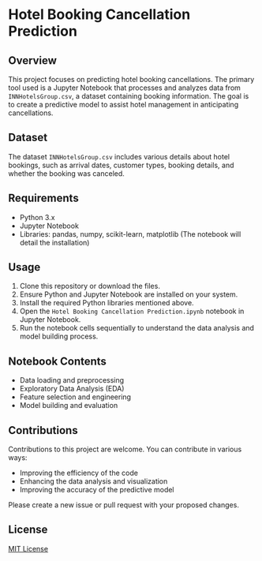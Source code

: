 # Hotel Booking Cancellation Prediction

## Overview
This project focuses on predicting hotel booking cancellations. The primary tool used is a Jupyter Notebook that processes and analyzes data from `INNHotelsGroup.csv`, a dataset containing booking information. The goal is to create a predictive model to assist hotel management in anticipating cancellations.

## Dataset
The dataset `INNHotelsGroup.csv` includes various details about hotel bookings, such as arrival dates, customer types, booking details, and whether the booking was canceled.

## Requirements
- Python 3.x
- Jupyter Notebook
- Libraries: pandas, numpy, scikit-learn, matplotlib (The notebook will detail the installation)

## Usage
1. Clone this repository or download the files.
2. Ensure Python and Jupyter Notebook are installed on your system.
3. Install the required Python libraries mentioned above.
4. Open the `Hotel Booking Cancellation Prediction.ipynb` notebook in Jupyter Notebook.
5. Run the notebook cells sequentially to understand the data analysis and model building process.

## Notebook Contents
- Data loading and preprocessing
- Exploratory Data Analysis (EDA)
- Feature selection and engineering
- Model building and evaluation

## Contributions
Contributions to this project are welcome. You can contribute in various ways:
- Improving the efficiency of the code
- Enhancing the data analysis and visualization
- Improving the accuracy of the predictive model

Please create a new issue or pull request with your proposed changes.

## License
[MIT License](LICENSE.md)
